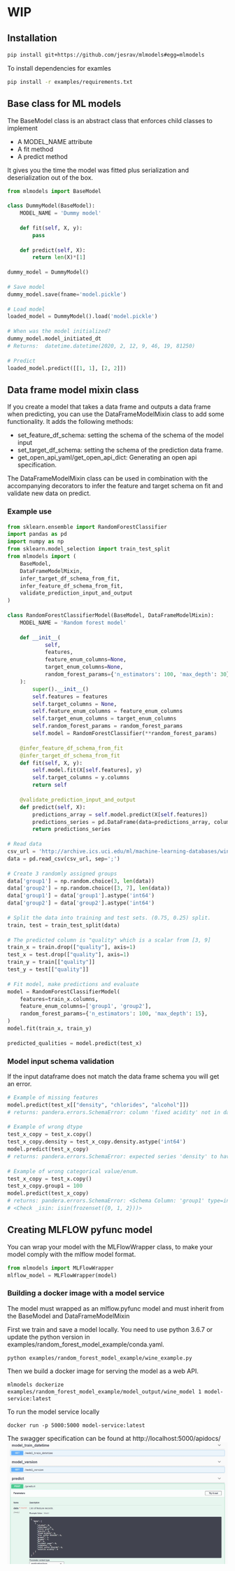 # WIP

## Installation
```bash
pip install git+https://github.com/jesrav/mlmodels#egg=mlmodels
```
To install dependencies for examles
```bash
pip install -r examples/requirements.txt
```
## Base class for ML models
The BaseModel class is an abstract class that enforces child classes to implement
- A MODEL_NAME attribute
- A fit method
- A predict method

It gives you the time the model was fitted plus serialization and deserialization out of the box.

```python
from mlmodels import BaseModel

class DummyModel(BaseModel):
    MODEL_NAME = 'Dummy model'
    
    def fit(self, X, y):
        pass

    def predict(self, X):
        return len(X)*[1]

dummy_model = DummyModel()

# Save model
dummy_model.save(fname='model.pickle')

# Load model
loaded_model = DummyModel().load('model.pickle')

# When was the model initialized?
dummy_model.model_initiated_dt
# Returns:  datetime.datetime(2020, 2, 12, 9, 46, 19, 81250)

# Predict
loaded_model.predict([[1, 1], [2, 2]])
```
## Data frame model mixin class
If you create a model that takes a data frame and outputs a data frame when predicting, you can use the DataFrameModelMixin class to add some functionality.
It adds the following methods: 
- set_feature_df_schema: setting the schema of the schema of the model input 
- set_target_df_schema: setting the schema of the prediction data frame.
- get_open_api_yaml/get_open_api_dict: Generating an open api specification.

The DataFrameModelMixin class can be used in combination with the accompanying decorators to infer the feature and target schema on fit and validate new data on predict.

### Example use
```python
from sklearn.ensemble import RandomForestClassifier
import pandas as pd
import numpy as np
from sklearn.model_selection import train_test_split
from mlmodels import (
    BaseModel,
    DataFrameModelMixin,
    infer_target_df_schema_from_fit,
    infer_feature_df_schema_from_fit,
    validate_prediction_input_and_output
)

class RandomForestClassifierModel(BaseModel, DataFrameModelMixin):
    MODEL_NAME = 'Random forest model'

    def __init__(
            self,
            features,
            feature_enum_columns=None,
            target_enum_columns=None,
            random_forest_params={'n_estimators': 100, 'max_depth': 30},
    ):
        super().__init__()
        self.features = features
        self.target_columns = None,
        self.feature_enum_columns = feature_enum_columns
        self.target_enum_columns = target_enum_columns
        self.random_forest_params = random_forest_params
        self.model = RandomForestClassifier(**random_forest_params)

    @infer_feature_df_schema_from_fit
    @infer_target_df_schema_from_fit
    def fit(self, X, y):
        self.model.fit(X[self.features], y)
        self.target_columns = y.columns
        return self

    @validate_prediction_input_and_output
    def predict(self, X):
        predictions_array = self.model.predict(X[self.features])
        predictions_series = pd.DataFrame(data=predictions_array, columns=self.target_columns)
        return predictions_series

# Read data
csv_url = 'http://archive.ics.uci.edu/ml/machine-learning-databases/wine-quality/winequality-red.csv'
data = pd.read_csv(csv_url, sep=';')

# Create 3 randomly assigned groups
data['group1'] = np.random.choice(3, len(data))
data['group2'] = np.random.choice([3, 7], len(data))
data['group1'] = data['group1'].astype('int64')
data['group2'] = data['group2'].astype('int64')

# Split the data into training and test sets. (0.75, 0.25) split.
train, test = train_test_split(data)

# The predicted column is "quality" which is a scalar from [3, 9]
train_x = train.drop(["quality"], axis=1)
test_x = test.drop(["quality"], axis=1)
train_y = train[["quality"]]
test_y = test[["quality"]]

# Fit model, make predictions and evaluate
model = RandomForestClassifierModel(
    features=train_x.columns,
    feature_enum_columns=['group1', 'group2'],
    random_forest_params={'n_estimators': 100, 'max_depth': 15},
)
model.fit(train_x, train_y)

predicted_qualities = model.predict(test_x)
```
### Model input schema validation
If the input dataframe does not match the data frame schema you will get an error.
```python
# Example of missing features
model.predict(test_x[["density", "chlorides", "alcohol"]])
# returns: pandera.errors.SchemaError: column 'fixed acidity' not in dataframe

# Example of wrong dtype
test_x_copy = test_x.copy()
test_x_copy.density = test_x_copy.density.astype('int64')
model.predict(test_x_copy)
# returns: pandera.errors.SchemaError: expected series 'density' to have type float64, got int64

# Example of wrong categorical value/enum.
test_x_copy = test_x.copy()
test_x_copy.group1 = 100
model.predict(test_x_copy)
# returns: pandera.errors.SchemaError: <Schema Column: 'group1' type=int64> failed element-wise validator 0:
# <Check _isin: isin(frozenset({0, 1, 2}))>
```

## Creating MLFLOW pyfunc model
You can wrap your model with the MLFlowWrapper class, to make your model comply with the mlflow model format.
```python
from mlmodels import MLFlowWrapper
mlflow_model = MLFlowWrapper(model)
```

### Building a docker image with a model service
The model must wrapped as an mlflow.pyfunc model and must inherit from the BaseModel and DataFrameModelMixin

First we train and save a model locally. You need to use python 3.6.7 or update the python version in examples/random_forest_model_example/conda.yaml.
```console
python examples/random_forest_model_example/wine_example.py
```
Then we build a docker image for serving the model as a web API. 
```console
mlmodels dockerize examples/random_forest_model_example/model_output/wine_model 1 model-service:latest
```
To run the model service locally
```console
docker run -p 5000:5000 model-service:latest
```
The swagger specification can be found at http://localhost:5000/apidocs/
![](docs/swagger_screenshot.jpg)